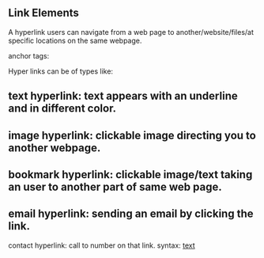 ## Link Elements
A hyperlink users can navigate from a web page to another/website/files/at specific locations on the same webpage.

anchor tags: <a></a>

Hyper links can be of types like:

## text hyperlink: text appears with an underline and in different color.
## image hyperlink: clickable image directing you to another webpage.
## bookmark hyperlink: clickable image/text taking an user to another part of same web page.
## email hyperlink: sending an email by clicking the link.
contact hyperlink: call to number on that link.
syntax: <a href="url" target="value">text</a>